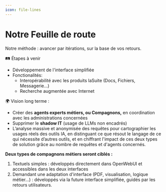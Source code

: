 ```yaml
---
icon: file-lines
---
```


# Notre Feuille de route

Notre méthode : avancer par itérations, sur la base de vos retours.

🛤️ Étapes à venir&#x20;

* Développement de l'interface simplifiée
* Fonctionalités:
  * Interopérabilité avec les produits laSuite (Docs, Fichiers, Messagerie...)
  * Recherche augmentée avec Internet

🌍 Vision long terme :

* Créer des **agents experts métiers, ou Compagnons,** en coordination avec les administrations concernées
* Supprimer le **shadow IT** (usage de LLMs non encadrés)
* L’analyse massive et anonymisée des requêtes pour cartographier les usages réels des outils IA, en distinguant ce que résout le langage de ce qui nécessite d’autres outils, et en chiffrant l'impact de ces deux types de solution grâce au nombre de requêtes et d'agents concernés.

**Deux types de compagnons métiers seront ciblés :**

1. Textuels simples : développés directement dans OpenWebUI et accessibles dans les deux interfaces
2. &#x20;Demandant une adaptation d'interface (PDF, visualisation, logique métier...) : développés via la future interface simplifiée, guidés par les retours utilisateurs.

